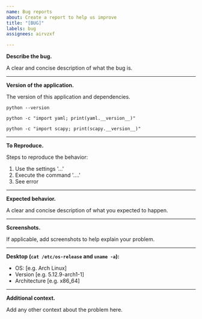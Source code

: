 ```yaml
---
name: Bug reports
about: Create a report to help us improve
title: "[BUG]"
labels: bug
assignees: airvzxf

---
```


**Describe the bug.**

A clear and concise description of what the bug is.

---

**Version of the application.**

The version of this application and dependencies.

`python --version`

`python -c "import yaml; print(yaml.__version__)"`

`python -c "import scapy; print(scapy.__version__)"`

---

**To Reproduce.**

Steps to reproduce the behavior:

1. Use the settings '...'
2. Execute the command '....'
3. See error

---

**Expected behavior.**

A clear and concise description of what you expected to happen.

---

**Screenshots.**

If applicable, add screenshots to help explain your problem.

---

**Desktop (`cat /etc/os-release` and `uname -a`):**

 - OS: [e.g. Arch Linux]
 - Version [e.g. 5.12.9-arch1-1]
 - Architecture [e.g. x86_64]

---

**Additional context.**

Add any other context about the problem here.
